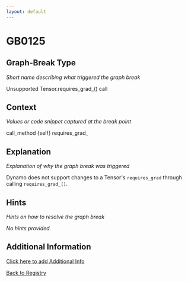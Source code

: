 ```yaml
---
layout: default
---
```

# GB0125

## Graph-Break Type
*Short name describing what triggered the graph break*

Unsupported Tensor.requires_grad_() call

## Context
*Values or code snippet captured at the break point*

call_method {self} requires_grad_

## Explanation
*Explanation of why the graph break was triggered*

Dynamo does not support changes to a Tensor's `requires_grad` through calling `requires_grad_()`.

## Hints
*Hints on how to resolve the graph break*

*No hints provided.*


## Additional Information

<!-- ADDITIONAL INFORMATION START - Add custom information below this line -->

<!-- ADDITIONAL INFORMATION END -->


[Click here to add Additional Info](https://github.com/meta-pytorch/compile-graph-break-site/edit/main/docs/gb/gb0125.md)

[Back to Registry](../index.html)

